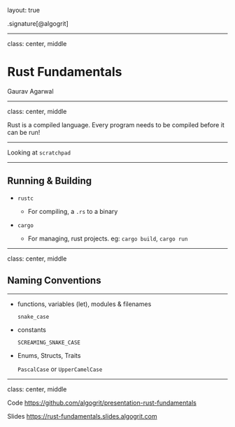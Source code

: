 layout: true

.signature[@algogrit]

---

class: center, middle

# Rust Fundamentals

Gaurav Agarwal

---
class: center, middle

Rust is a compiled language. Every program needs to be compiled before it can be run!

---

Looking at `scratchpad`

---

## Running & Building

- `rustc`

  - For compiling, a `.rs` to a binary

- `cargo`

  - For managing, rust projects. eg: `cargo build`, `cargo run`

---

class: center, middle

## Naming Conventions

---

- functions, variables (let), modules & filenames

  `snake_case`

- constants

  `SCREAMING_SNAKE_CASE`

- Enums, Structs, Traits

  `PascalCase` or `UpperCamelCase`

---

class: center, middle

Code
https://github.com/algogrit/presentation-rust-fundamentals

Slides
https://rust-fundamentals.slides.algogrit.com
